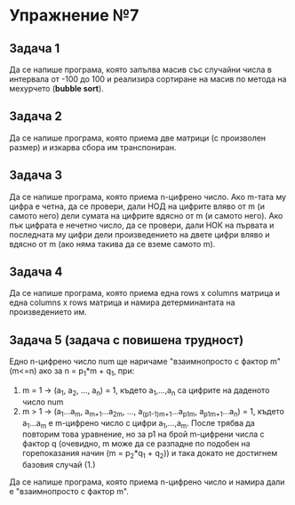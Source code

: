 # Упражнение №7

## Задача 1
Да се напише програма, която запълва масив със случайни числа в интервала от -100 до 100 и реализира сортиране на масив по метода на мехурчето (**bubble sort**).

## Задача 2
Да се напише програма, която приема две матрици (с произволен размер) и изкарва сбора им транспониран.

## Задача 3
Да се напише програма, която приема n-цифрено число. Ако m-тата му цифра е четна, да се провери, дали НОД на цифрите вляво от m (и самото него) дели сумата на цифрите вдясно от m (и самото него). Ако пък цифрата е нечетно число, да се провери, дали НОК на първата и последната му цифри дели произведението на двете цифри вляво и вдясно от m (ако няма такива да се вземе самото m).

## Задача 4
Да се напише програма, която приема една rows x columns матрица и една columns x rows матрица и намира детерминантата на произведението им.

## Задача 5 (задача с повишена трудност)
Едно n-цифрено число num ще наричаме "взаимнопросто с фактор m" (m<=n) ако за n = p<sub>1</sub>\*m + q<sub>1</sub>, при: 
  1. m = 1 -> (a<sub>1</sub>, a<sub>2</sub>, ..., a<sub>n</sub>) = 1, където a<sub>1</sub>,...,a<sub>n</sub> са цифрите на даденото число num
  2. m > 1 -> (a<sub>1</sub>...a<sub>m</sub>, a<sub>m+1</sub>...a<sub>2m</sub>, ..., a<sub>(p1-1)m+1</sub>...a<sub>p1m</sub>, a<sub>p1m+1</sub>...a<sub>n</sub>) = 1, където a<sub>1</sub>...a<sub>m</sub> е m-цифрено число с цифри a<sub>1</sub>,...,a<sub>m</sub>. После трябва 
да повторим това уравнение, но за p1 на брой m-цифрени числа с фактор q (очевидно, m може да се разпадне по подобен на горепоказания начин (m = p<sub>2</sub>\*q<sub>1</sub> + q<sub>2</sub>))
и така докато не достигнем базовия случай (1.)

Да се напише програма, която приема n-цифрено число и намира дали е "взаимнопросто с фактор m".
